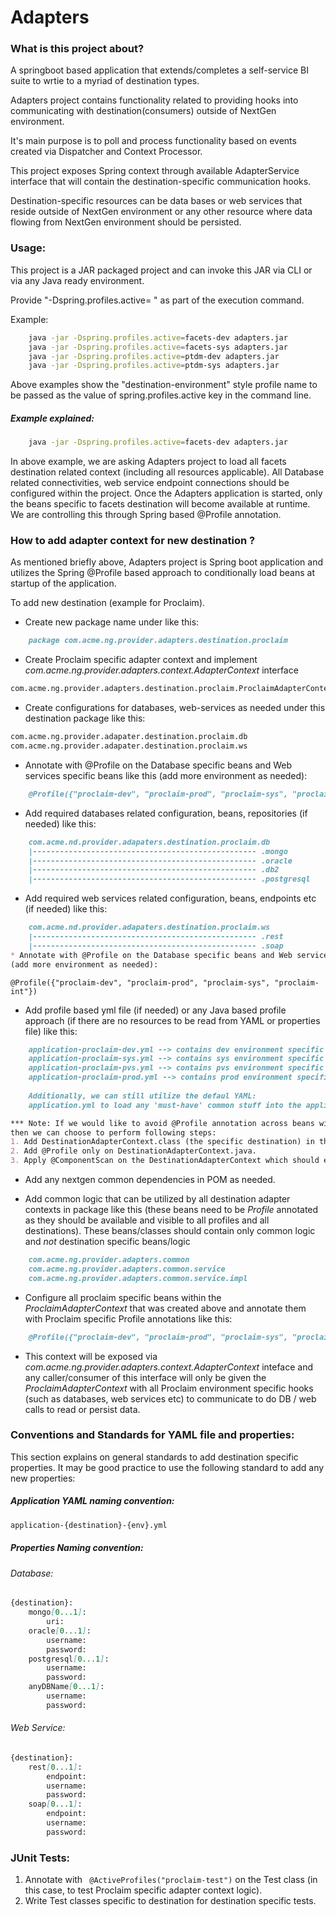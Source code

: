 # Adapters

### What is this project about?

A springboot based application that extends/completes a self-service BI suite to wrtie to a myriad of destination types. 

Adapters project contains functionality related to providing hooks into communicating with destination(consumers) outside of NextGen environment.

It's main purpose is to poll and process functionality based on events created via Dispatcher and Context Processor.

This project exposes Spring context through available AdapterService interface that will contain the destination-specific communication hooks.

Destination-specific resources can be data bases or web services that reside outside of 
NextGen environment or any other resource where data flowing from NextGen environment should be persisted.

### Usage:

This project is a JAR packaged project and can invoke this JAR via CLI or via any Java ready environment.

Provide "-Dspring.profiles.active= " as part of the execution command.

Example:
```bash
    java -jar -Dspring.profiles.active=facets-dev adapters.jar
    java -jar -Dspring.profiles.active=facets-sys adapters.jar
    java -jar -Dspring.profiles.active=ptdm-dev adapters.jar
    java -jar -Dspring.profiles.active=ptdm-sys adapters.jar
```
Above examples show the "destination-environment" style profile name to be passed as the value of spring.profiles.active key in the command line.

##### Example explained:

```bash
    java -jar -Dspring.profiles.active=facets-dev adapters.jar
```
In above example, we are asking Adapters project to load all facets destination related context (including all resources applicable).
All Database related connectivities, web service endpoint connections should be configured within the project.
Once the Adapters application is started, only the beans specific to facets destination will become available at runtime.
We are controlling this through Spring based @Profile annotation.



### How to add adapter context for new destination ?

As mentioned briefly above, Adapters project is Spring boot application and utilizes
the Spring @Profile based approach to conditionally load beans at startup of the application.

To add new destination (example for Proclaim).


* Create new package name under like this:
```markdown
    package com.acme.ng.provider.adapters.destination.proclaim
```
    
* Create Proclaim specific adapter context and implement _com.acme.ng.provider.adapters.context.AdapterContext_ interface
```markdown 
com.acme.ng.provider.adapters.destination.proclaim.ProclaimAdapterContext
```  
* Create configurations for databases, web-services as needed under this destination package like this:
```markdown 
com.acme.ng.provider.adapater.destination.proclaim.db
com.acme.ng.provider.adapater.destination.proclaim.ws
``` 
* Annotate with @Profile on the Database specific beans and Web services specific beans like this
(add more environment as needed):
```markdown
    @Profile({"proclaim-dev", "proclaim-prod", "proclaim-sys", "proclaim-int"})
```    
* Add required databases related configuration, beans, repositories (if needed) like this:
``` markdown
    com.acme.nd.provider.adapaters.destination.proclaim.db
    |-------------------------------------------------- .mongo
    |-------------------------------------------------- .oracle
    |-------------------------------------------------- .db2
    |-------------------------------------------------- .postgresql    
```
* Add required web services related configuration, beans, endpoints etc (if needed) like this:
``` markdown
    com.acme.nd.provider.adapaters.destination.proclaim.ws
    |-------------------------------------------------- .rest
    |-------------------------------------------------- .soap    
* Annotate with @Profile on the Database specific beans and Web services specific beans like this as needed.
(add more environment as needed):
```
    @Profile({"proclaim-dev", "proclaim-prod", "proclaim-sys", "proclaim-int"})       
* Add profile based yml file (if needed) or any Java based profile approach 
(if there are no resources to be read from YAML or properties file) like this:
```markdown
    application-proclaim-dev.yml --> contains dev environment specific proclaim stuff.
    application-proclaim-sys.yml --> contains sys environment specific proclaim stuff.
    application-proclaim-pvs.yml --> contains pvs environment specific proclaim stuff.
    application-proclaim-prod.yml --> contains prod environment specific proclaim stuff.
    
    Additionally, we can still utilize the defaul YAML:
    application.yml to load any 'must-have' common stuff into the applicaiton context at start up.
```
```markdown
*** Note: If we would like to avoid @Profile annotation across beans within .destination package, 
then we can choose to perform following steps:
1. Add DestinationAdapterContext.class (the specific destination) in the @Import section within the AdapterApplication.java class.
2. Add @Profile only on DestinationAdapterContext.java.
3. Apply @ComponentScan on the DestinationAdapterContext which should exist at the root package of destination package.
```

* Add any nextgen common dependencies in POM as needed.

* Add common logic that can be utilized by all destination adapter contexts in package like this (these beans need to be *Profile* annotated as they should be available and visible to all profiles and all destinations). These beans/classes should contain only common logic and *not* destination specific beans/logic
```markdown 
    com.acme.ng.provider.adapters.common
    com.acme.ng.provider.adapters.common.service
    com.acme.ng.provider.adapters.common.service.impl
``` 
* Configure all proclaim specific beans within the _ProclaimAdapterContext_ that was created above and annotate them with Proclaim specific Profile annotations like this:
```markdown
    @Profile({"proclaim-dev", "proclaim-prod", "proclaim-sys", "proclaim-int"})
```        
* This context will be exposed via _com.acme.ng.provider.adapters.context.AdapterContext_ inteface 
and any caller/consumer of this interface will only be given the _ProclaimAdapterContext_
with all Proclaim environment specific hooks (such as databases, web services etc) to communicate
to do DB / web calls to read or persist data.

### Conventions and Standards for YAML file and properties:

This section explains on general standards to add destination specific properties. It may be good practice to 
use the following standard to add any new properties:

##### Application YAML naming convention: 
````markdown
application-{destination}-{env}.yml
````

##### Properties Naming convention:
###### Database:
```markdown
{destination}:
    mongo[0...1]:
        uri:
    oracle[0...1]:
        username:
        password:
    postgresql[0...1]:
        username:
        password:
    anyDBName[0...1]:
        username:
        password:
```
###### Web Service:
```markdown
{destination}:
    rest[0...1]:
        endpoint:
        username:
        password:
    soap[0...1]:
        endpoint:
        username:
        password:
```
### JUnit Tests:

1. Annotate with ``` @ActiveProfiles("proclaim-test")``` on the Test class (in this case, to test Proclaim specific adapter context logic). 
2. Write Test classes specific to destination for destination specific tests.
